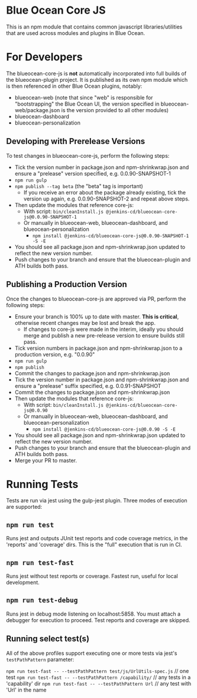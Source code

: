 # Blue Ocean Core JS

This is an npm module that contains common javascript libraries/utilities that are used across modules and plugins in Blue Ocean.
 
# For Developers

The blueocean-core-js is **not** automatically incorporated into full builds of the blueocean-plugin project.
It is published as its own npm module which is then referenced in other Blue Ocean plugins, notably:
- blueocean-web (note that since "web" is responsible for "bootstrapping" the Blue Ocean UI, the version specified in blueocean-web/package.json is the version provided to all other modules)
- blueocean-dashboard
- blueocean-personalization

## Developing with Prerelease Versions

To test changes in blueocean-core-js, perform the following steps:
- Tick the version number in package.json and npm-shrinkwrap.json and ensure a "prelease" version specified, e.g. 0.0.90-SNAPSHOT-1
- `npm run gulp`
- `npm publish --tag beta` (the "beta" tag is important)
   - If you receive an error about the package already existing, tick the version up again, e.g. 0.0.90-SNAPSHOT-2 and repeat above steps.
- Then update the modules that reference core-js:
   - With script: `bin/cleanInstall.js @jenkins-cd/blueocean-core-js@0.0.90-SNAPSHOT-1`
   - Or manually in blueocean-web, blueocean-dashboard, and blueocean-personalization
      - `npm install @jenkins-cd/blueocean-core-js@0.0.90-SNAPSHOT-1 -S -E`
- You should see all package.json and npm-shrinkwrap.json updated to reflect the new version number.
- Push changes to your branch and ensure that the blueocean-plugin and ATH builds both pass.

## Publishing a Production Version

Once the changes to blueocean-core-js are approved via PR, perform the following steps:
- Ensure your branch is 100% up to date with master. **This is critical**, otherwise recent changes may be lost and break the app.
   - If changes to core-js were made in the interim, ideally you should merge and publish a new pre-release version to ensure builds still pass.
- Tick version numbers in package.json and npm-shrinkwrap.json to a production version, e.g. "0.0.90"
- `npm run gulp`
- `npm publish`
- Commit the changes to package.json and npm-shrinkwrap.json
- Tick the version number in package.json and npm-shrinkwrap.json and ensure a "prelease" suffix specified, e.g. 0.0.91-SNAPSHOT
- Commit the changes to package.json and npm-shrinkwrap.json
- Then update the modules that reference core-js:
   - With script: `bin/cleanInstall.js @jenkins-cd/blueocean-core-js@0.0.90`
   - Or manually in blueocean-web, blueocean-dashboard, and blueocean-personalization
      - `npm install @jenkins-cd/blueocean-core-js@0.0.90 -S -E`
- You should see all package.json and npm-shrinkwrap.json updated to reflect the new version number.
- Push changes to your branch and ensure that the blueocean-plugin and ATH builds both pass.
- Merge your PR to master.

# Running Tests

Tests are run via jest using the gulp-jest plugin. Three modes of execution are supported:

## `npm run test`

Runs jest and outputs JUnit test reports and code coverage metrics, in the 'reports' and 'coverage' dirs.
This is the "full" execution that is run in CI.

## `npm run test-fast`

Runs jest without test reports or coverage. Fastest run, useful for local development.

## `npm run test-debug`

Runs jest in debug mode listening on localhost:5858. You must attach a debugger for execution to proceed.
Test reports and coverage are skipped. 

## Running select test(s)

All of the above profiles support executing one or more tests via jest's `testPathPattern` parameter:

`npm run test-fast -- --testPathPattern test/js/UrlUtils-spec.js` // one test
`npm run test-fast -- --testPathPattern /capability/` // any tests in a 'capability' dir
`npm run test-fast -- --testPathPattern Url` // any test with 'Url' in the name

